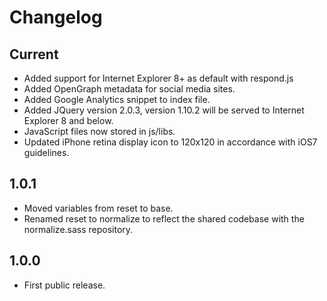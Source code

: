 # Changelog

## Current
+ Added support for Internet Explorer 8+ as default with respond.js
+ Added OpenGraph metadata for social media sites.
+ Added Google Analytics snippet to index file.
+ Added JQuery version 2.0.3, version 1.10.2 will be served to Internet Explorer 8 and below.
+ JavaScript files now stored in js/libs.
+ Updated iPhone retina display icon to 120x120 in accordance with iOS7 guidelines.

## 1.0.1
+ Moved variables from reset to base.
+ Renamed reset to normalize to reflect the shared codebase with the normalize.sass repository.

## 1.0.0
+ First public release.